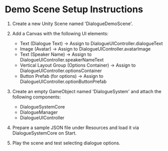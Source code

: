 # Demo Scene Setup Instructions

1. Create a new Unity Scene named 'DialogueDemoScene'.
2. Add a Canvas with the following UI elements:
   - Text (Dialogue Text) -> Assign to DialogueUIController.dialogueText
   - Image (Avatar) -> Assign to DialogueUIController.avatarImage
   - Text (Speaker Name) -> Assign to DialogueUIController.speakerNameText
   - Vertical Layout Group (Options Container) -> Assign to DialogueUIController.optionsContainer
   - Button Prefab (for options) -> Assign to DialogueUIController.optionButtonPrefab

3. Create an empty GameObject named 'DialogueSystem' and attach the following components:
   - DialogueSystemCore
   - DialogueManager
   - DialogueUIController

4. Prepare a sample JSON file under Resources and load it via DialogueSystemCore on Start.

5. Play the scene and test selecting dialogue options.